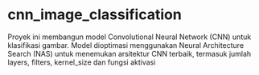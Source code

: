 # cnn_image_classification
Proyek ini membangun model Convolutional Neural Network (CNN) untuk klasifikasi gambar. Model dioptimasi menggunakan Neural Architecture Search (NAS) untuk menemukan arsitektur CNN terbaik, termasuk jumlah layers, filters, kernel_size dan fungsi aktivasi
